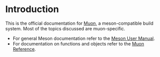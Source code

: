 # Introduction

This is the official documentation for [Muon](https://muon.build), a
meson-compatible build system.  Most of the topics discussed are muon-specific.

- For general Meson documentation refer to the [Meson User
  Manual](https://mesonbuild.com/Manual.html).
- For documentation on functions and objects refer to the
  [Muon Reference](https://docs.muon.build).
